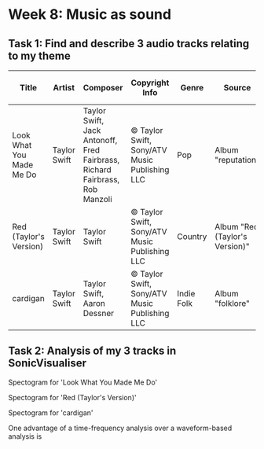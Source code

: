 # Week 8: Music as sound

## Task 1: Find and describe 3 audio tracks relating to my theme

| Title                     | Artist                  | Composer                | Copyright Info        | Genre      | Source         | File/Audio Format | Number of Channels | Sample Rate | Bits per Second | Duration |
|---------------------------|-------------------------|-------------------------|-----------------------|------------|----------------|---------------------|---------------------|-------------|------------------|----------|
| Look What You Made Me Do  | Taylor Swift            | Taylor Swift, Jack Antonoff, Fred Fairbrass, Richard Fairbrass, Rob Manzoli | © Taylor Swift, Sony/ATV Music Publishing LLC | Pop        | Album "reputation" | MP3                 | 2                 | 44100 Hz    | 320 kbps         | 3:31     |
| Red (Taylor's Version)    | Taylor Swift            | Taylor Swift            | © Taylor Swift, Sony/ATV Music Publishing LLC | Country    | Album "Red (Taylor's Version)" | FLAC                | 2                 | 48000 Hz    | 24 bits          | 5:42     |
| cardigan                  | Taylor Swift            | Taylor Swift, Aaron Dessner | © Taylor Swift, Sony/ATV Music Publishing LLC | Indie Folk | Album "folklore" | WAV                 | 2                 | 44100 Hz    | 24 bits          | 4:11     |

## Task 2: Analysis of my 3 tracks in SonicVisualiser 

Spectogram for 'Look What You Made Me Do' 


Spectogram for 'Red (Taylor's Version)' 


Spectogram  for 'cardigan' 


One advantage of a time-frequency analysis over a waveform-based analysis is 
